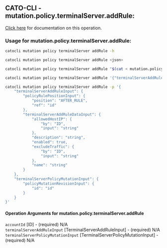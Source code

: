 
## CATO-CLI - mutation.policy.terminalServer.addRule:
[Click here](https://api.catonetworks.com/documentation/#mutation-mutation.policy.terminalServer.addRule) for documentation on this operation.

### Usage for mutation.policy.terminalServer.addRule:

```bash
catocli mutation policy terminalServer addRule -h

catocli mutation policy terminalServer addRule <json>

catocli mutation policy terminalServer addRule "$(cat < mutation.policy.terminalServer.addRule.json)"

catocli mutation policy terminalServer addRule '{"terminalServerAddRuleInput":{"policyRulePositionInput":{"position":"AFTER_RULE","ref":"id"},"terminalServerAddRuleDataInput":{"allowedHostIP":{"by":"ID","input":"string"},"description":"string","enabled":true,"excludeTraffic":{"by":"ID","input":"string"},"name":"string"}},"terminalServerPolicyMutationInput":{"policyMutationRevisionInput":{"id":"id"}}}'

catocli mutation policy terminalServer addRule -p '{
    "terminalServerAddRuleInput": {
        "policyRulePositionInput": {
            "position": "AFTER_RULE",
            "ref": "id"
        },
        "terminalServerAddRuleDataInput": {
            "allowedHostIP": {
                "by": "ID",
                "input": "string"
            },
            "description": "string",
            "enabled": true,
            "excludeTraffic": {
                "by": "ID",
                "input": "string"
            },
            "name": "string"
        }
    },
    "terminalServerPolicyMutationInput": {
        "policyMutationRevisionInput": {
            "id": "id"
        }
    }
}'
```

#### Operation Arguments for mutation.policy.terminalServer.addRule ####

`accountId` [ID] - (required) N/A    
`terminalServerAddRuleInput` [TerminalServerAddRuleInput] - (required) N/A    
`terminalServerPolicyMutationInput` [TerminalServerPolicyMutationInput] - (required) N/A    
